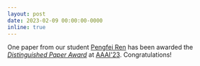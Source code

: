 ```yaml
---
layout: post
date: 2023-02-09 00:00:00-0000
inline: true
---
```

One paper from our student [Pengfei Ren](https://pengfeiren96.github.io/) has been awarded the [*Distinguished Paper Award*](https://aaai-23.aaai.org/wp-content/uploads/2023/02/AAAI-23-Paper-Awards-1.pdf) at [AAAI'23](https://conferences.sigcomm.org/sigcomm/2022/). Congratulations!

